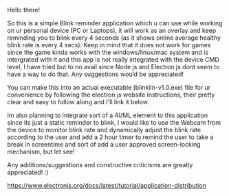 Hello there!

So this is a simple Blink reminder application which u can use while working on ur personal device (PC or Laptops), it will work as an overlay and keep reminding you to blink every 4 seconds
(as it shows online average healthy blink rate is every 4 secs).
Keep in mind that it does not work for games since the game kinda works with the windows/linux/mac system and is intergrated with it and this app is not really integrated with the device CMD level,
I have tried but to no avail since Node js and Electron js dont seem to have a way to do that. Any suggestions would be appreciated!

You can make this into an actual executable (blinklin-v1.0.exe) file for ur convenience by following the electron js website instructions, their pretty clear and easy to follow along and I'll link it below.

Im also planning to integrate sort of a AI/ML element to this application since its just a static reminder to blink, I would like to use the Webcam from the device to monitor blink rate and 
dynamically adjust the blink rate according to the user and add a 2 hour timer to remind the user to take a break in screentime and sort of add a user approved screen-locking mechanism, but let see! 

Any additions/suggestions and constructive criticisms are greatly appreciated! :)

https://www.electronjs.org/docs/latest/tutorial/application-distribution
